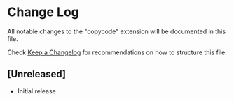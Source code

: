 # Change Log

All notable changes to the "copycode" extension will be documented in this file.

Check [Keep a Changelog](http://keepachangelog.com/) for recommendations on how to structure this file.

## [Unreleased]

- Initial release